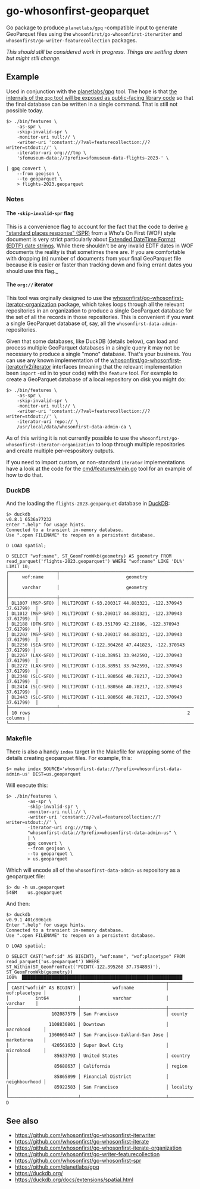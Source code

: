 # go-whosonfirst-geoparquet

Go package to produce `planetlabs/gpq` -compatible input to generate GeoParquet files using the `whosonfirst/go-whosonfirst-iterwriter` and `whosonfirst/go-writer-featurecollection` packages.

_This should still be considered work in progress. Things are settling down but might still change._

## Example

Used in conjunction with the [planetlabs/gpq](https://github.com/planetlabs/gpq) tool. The hope is that [the internals of the `gpq` tool will be exposed as public-facing library code](https://github.com/planetlabs/gpq/issues/113) so that the final database can be written in a single command. That is still not possible today.

```
$> ./bin/features \
	-as-spr \
	-skip-invalid-spr \
	-monitor-uri null:// \
	-writer-uri 'constant://?val=featurecollection://?writer=stdout://' \
	-iterator-uri org:///tmp \
	'sfomuseum-data://?prefix=sfomuseum-data-flights-2023-' \

| gpq convert \
	--from geojson \
	--to geoparquet \
	> flights-2023.geoparquet
```

### Notes

#### The `-skip-invalid-spr` flag

This is a convenience flag to account for the fact that the code to derive [a "standard places response" (SPR)](https://github.com/whosonfirst/go-whosonfirst-spr) from a Who's On First (WOF) style document is very strict particularly about [Extended DateTime Format (EDTF) date strings](https://github.com/sfomuseum/go-edtf). While there shouldn't be any invalid EDTF dates in WOF documents the reality is that sometimes there are. If you are comfortable with dropping (n) number of documents from your final GeoParquet file because it is easier or faster than tracking down and fixing errant dates you should use this flag._

#### The `org://` iterator

This tool was orginally designed to use the [whosonfirst/go-whosonfirst-iterator-organization](https://github.com/whosonfirst/go-whosonfirst-iterate-organization) package, which takes loops through all the relevant repositories in an organization to produce a single GeoParquet database for the set of all the records in those repositories. This is convenient if you want a single GeoParquet database of, say, all the `whosonfirst-data-admin-` repositories.

Given that some databases, like DuckDB (details below), can load and process multiple GeoParquet databases in a single query it may not be necessary to produce a single "mono" database. That's your business. You can use any known  implementation of the [whosonfirst/go-whosonfirst-iterator/v2/iterator](https://github.com/whosonfirst/go-whosonfirst-iterate) interfaces (meaning that the relevant implementation been `import` -ed in to your code) with the `feature` tool. For example to create a GeoParquet database of a local repository on disk you might do:

```
$> ./bin/features \
	-as-spr \
	-skip-invalid-spr \
	-monitor-uri null:// \
	-writer-uri 'constant://?val=featurecollection://?writer=stdout://' \
	-iterator-uri repo:// \
	/usr/local/data/whosonfirst-data-admin-ca \
```

As of this writing it is not currently possible to use the `whosonfirst/go-whosonfirst-iterator-organization` to loop through multiple repositories and create multiple per-respository outputs. 

If you need to import custom, or non-standard `iterator` implementations have a look at the code for the [cmd/features/main.go](cmd/features/main.go) tool for an example of how to do that.

### DuckDB

And the loading the `flights-2023.geoparquet` database in [DuckDB](https://duckdb.org/docs/extensions/spatial.html):

```
$> duckdb
v0.8.1 6536a77232
Enter ".help" for usage hints.
Connected to a transient in-memory database.
Use ".open FILENAME" to reopen on a persistent database.

D LOAD spatial;

D SELECT "wof:name", ST_GeomFromWkb(geometry) AS geometry FROM read_parquet('flights-2023.geoparquet') WHERE "wof:name" LIKE 'DL%' LIMIT 10;
┌──────────────────┬──────────────────────────────────────────────────────────┐
│     wof:name     │                         geometry                         │
│     varchar      │                         geometry                         │
├──────────────────┼──────────────────────────────────────────────────────────┤
│ DL1007 (MSP-SFO) │ MULTIPOINT (-93.200317 44.883321, -122.370943 37.61799)  │
│ DL1012 (MSP-SFO) │ MULTIPOINT (-93.200317 44.883321, -122.370943 37.61799)  │
│ DL2188 (DTW-SFO) │ MULTIPOINT (-83.351709 42.21886, -122.370943 37.61799)   │
│ DL2202 (MSP-SFO) │ MULTIPOINT (-93.200317 44.883321, -122.370943 37.61799)  │
│ DL2250 (SEA-SFO) │ MULTIPOINT (-122.304268 47.441823, -122.370943 37.61799) │
│ DL2267 (LAX-SFO) │ MULTIPOINT (-118.38951 33.942593, -122.370943 37.61799)  │
│ DL2272 (LAX-SFO) │ MULTIPOINT (-118.38951 33.942593, -122.370943 37.61799)  │
│ DL2348 (SLC-SFO) │ MULTIPOINT (-111.980566 40.78217, -122.370943 37.61799)  │
│ DL2414 (SLC-SFO) │ MULTIPOINT (-111.980566 40.78217, -122.370943 37.61799)  │
│ DL2443 (SLC-SFO) │ MULTIPOINT (-111.980566 40.78217, -122.370943 37.61799)  │
├──────────────────┴──────────────────────────────────────────────────────────┤
│ 10 rows                                                           2 columns │
└─────────────────────────────────────────────────────────────────────────────┘
```

### Makefile

There is also a handy `index` target in the Makefile for wrapping some of the details creating geoparquet files. For example, this:

```
$> make index SOURCE='whosonfirst-data://?prefix=whosonfirst-data-admin-us' DEST=us.geoparquet
```

Will execute this:

```
$> ./bin/features \
		-as-spr \
		-skip-invalid-spr \
		-monitor-uri null:// \
		-writer-uri 'constant://?val=featurecollection://?writer=stdout://' \
		-iterator-uri org:///tmp \
		"whosonfirst-data://?prefix=whosonfirst-data-admin-us" \
		| \
		gpq convert \
		--from geojson \
		--to geoparquet \
		> us.geoparquet
```

Which will encode all of the `whosonfirst-data-admin-us` repository as a geoparquet file:

```
$> du -h us.geoparquet 
546M	us.geoparquet
```

And then:

```
$> duckdb
v0.9.1 401c8061c6
Enter ".help" for usage hints.
Connected to a transient in-memory database.
Use ".open FILENAME" to reopen on a persistent database.

D LOAD spatial;

D SELECT CAST("wof:id" AS BIGINT), "wof:name", "wof:placetype" FROM read_parquet('us.geoparquet') WHERE ST_Within(ST_GeomFromText('POINT(-122.395268 37.794893)'), ST_GeomFromWkb(geometry))
100% ▕████████████████████████████████████████████████████████████▏ 
┌──────────────────────────┬────────────────────────────────┬───────────────┐
│ CAST("wof:id" AS BIGINT) │            wof:name            │ wof:placetype │
│          int64           │            varchar             │    varchar    │
├──────────────────────────┼────────────────────────────────┼───────────────┤
│                102087579 │ San Francisco                  │ county        │
│               1108830801 │ Downtown                       │ macrohood     │
│               1360665447 │ San Francisco-Oakland-San Jose │ marketarea    │
│                420561633 │ Super Bowl City                │ microhood     │
│                 85633793 │ United States                  │ country       │
│                 85688637 │ California                     │ region        │
│                 85865899 │ Financial District             │ neighbourhood │
│                 85922583 │ San Francisco                  │ locality      │
└──────────────────────────┴────────────────────────────────┴───────────────┘
D
```

## See also

* https://github.com/whosonfirst/go-whosonfirst-iterwriter
* https://github.com/whosonfirst/go-whosonfirst-iterate
* https://github.com/whosonfirst/go-whosonfirst-iterate-organization
* https://github.com/whosonfirst/go-writer-featurecollection
* https://github.com/whosonfirst/go-whosonfirst-spr
* https://github.com/planetlabs/gpq
* https://duckdb.org/
* https://duckdb.org/docs/extensions/spatial.html